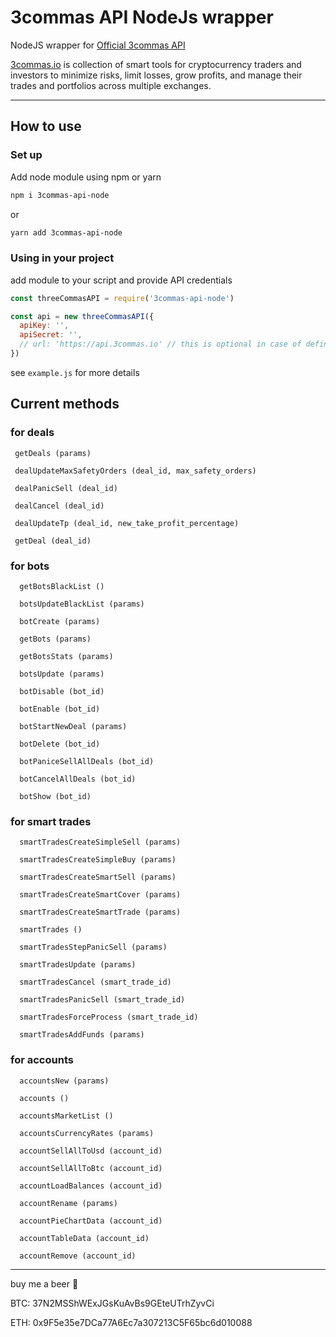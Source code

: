 # 3commas API NodeJs wrapper

NodeJS wrapper for [Official 3commas API](https://github.com/3commas-io/3commas-official-api-docs/)

[3commas.io](https://3commas.io/?c=3cnode) is collection of smart tools for cryptocurrency traders and investors to minimize risks, limit losses, grow profits, and manage their trades and portfolios across multiple exchanges.

---

## How to use

### Set up

Add node module using npm or yarn

```bash
npm i 3commas-api-node
```

or

```bash
yarn add 3commas-api-node
```

### Using in your project

add module to your script and provide API credentials

```js
const threeCommasAPI = require('3commas-api-node')

const api = new threeCommasAPI({
  apiKey: '',
  apiSecret: '',
  // url: 'https://api.3commas.io' // this is optional in case of defining other endpoint
})
```

see `example.js` for more details

## Current methods

### for deals

```
 getDeals (params)

 dealUpdateMaxSafetyOrders (deal_id, max_safety_orders)

 dealPanicSell (deal_id)

 dealCancel (deal_id)

 dealUpdateTp (deal_id, new_take_profit_percentage)

 getDeal (deal_id)
```

### for bots

```
  getBotsBlackList ()

  botsUpdateBlackList (params)

  botCreate (params)

  getBots (params)

  getBotsStats (params)

  botsUpdate (params)

  botDisable (bot_id)

  botEnable (bot_id)

  botStartNewDeal (params)

  botDelete (bot_id)

  botPaniceSellAllDeals (bot_id)

  botCancelAllDeals (bot_id)

  botShow (bot_id)
```

### for smart trades

```
  smartTradesCreateSimpleSell (params)

  smartTradesCreateSimpleBuy (params)

  smartTradesCreateSmartSell (params)

  smartTradesCreateSmartCover (params)

  smartTradesCreateSmartTrade (params)

  smartTrades ()

  smartTradesStepPanicSell (params)

  smartTradesUpdate (params)

  smartTradesCancel (smart_trade_id)

  smartTradesPanicSell (smart_trade_id)

  smartTradesForceProcess (smart_trade_id)

  smartTradesAddFunds (params)
```

### for accounts

```
  accountsNew (params)

  accounts ()

  accountsMarketList ()

  accountsCurrencyRates (params)

  accountSellAllToUsd (account_id)

  accountSellAllToBtc (account_id)

  accountLoadBalances (account_id)

  accountRename (params)

  accountPieChartData (account_id)

  accountTableData (account_id)

  accountRemove (account_id)
```

---

buy me a beer 🍺

BTC: 37N2MSShWExJGsKuAvBs9GEteUTrhZyvCi

ETH: 0x9F5e35e7DCa77A6Ec7a307213C5F65bc6d010088
